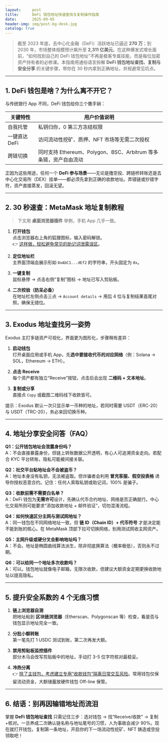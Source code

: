 ```yaml
---
layout:     post
title:      DeFi 钱包地址快速查找与复制操作指南
date:       2025-09-05
header-img: img/post-bg-desk.jpg
catalog: true
---
```


> 截至 2023 年底，去中心化金融（DeFi）活跃地址已逼近 **270 万**；到 2030 年，市场整体规模预计飙升至 **2,311 亿美元**。在这种爆发式增长面前，“如何找到自己的 DeFi 钱包地址”不再是极客专属技能，而是每位加密资产持有者的必修课。本指南用通俗语言拆解 **DeFi 钱包地址查找、复制与安全分享** 的关键步骤，带你在 30 秒内拿到正确地址，并规避常见坑点。

---

## 1. DeFi 钱包是啥？为什么离不开它？

与传统银行 App 不同，DeFi 钱包给你三个撒手锏：

| 关键特性      | 用户价值说明 |
|-------------|-------------|
| 自我托管 | 私钥归你，0 第三方冻结权限 |
| 一键直达 DeFi | 访问流动性挖矿、质押、NFT 市场等无需二次授权 |
| 跨链切换 | 同时支持 Ethereum、Polygon、BSC、Arbitrum 等多条链，资产自由流动 |

正因为这些用途，任何一个 **DeFi 参与场景**——无论是撸空投、跨链桥转账还是去中心化交易所（DEX）挂单——都必须先拿到正确的收款地址。弄错链或抄错字符，资产直接蒸发，回滚无望。

---

## 2. 30 秒速查：MetaMask 地址复制教程

> 下文用 **桌面浏览器插件** 举例，手机 App 几乎一致。

1. **打开钱包**  
   点击浏览器右上角的狐狸图标，输入密码解锁。  
   👉 [这样做，轻松避免常见的助记词泄露误区](https://okxdog.com/)。

2. **定位地址栏**  
   主界面顶端会展示形如 `0xAbC1...dEf2` 的字符串，开头固定为 `0x`。

3. **一键复制**  
   鼠标悬停 → 点击右侧“复制”图标 → 地址已写入剪贴板。

4. **二次校验（防呆必备）**  
   在地址栏左侧点击三点 → `Account details` → 用后 4 位与复制结果首尾对照，确保无错位。

---

## 3. Exodus 地址查找另一姿势

Exodus 主打多链资产可视化，界面更为图形化，步骤稍有差异：

1. **启动钱包**  
   打开桌面应用或手机 App，先**选中要接收代币的对应网络**（例：Solana → SOL，Ethereum → ETH）。

2. **点击 Receive**  
   每个资产都有独立“Receive”按钮，点击后会出现 **二维码 + 文本地址**。

3. **复制或分享**  
   直接点 `Copy` 或截图二维码线下收款皆可。

提示：Exodus 默认一次只显示单一币种的地址，若同时需要 USDT（ERC-20）与 USDT（TRC-20），务必来回切换币种。

---

## 4. 地址分享安全问答（FAQ）

**Q1：公开钱包地址会泄露身份吗？**  
A：不会直接暴露身份，但链上转账数据公开透明，有心人可追溯资金走向。若配合 KYC 平台转账，隐私可能被间接关联。  

**Q2：社交平台贴地址会不会被盗币？**  
A：地址本身没有私钥，无法被盗取。但诈骗者会利用 **冒充客服、假空投表格** 诱导你授权恶意合约。记住：任何人索取私钥或助记词，100% 是骗子。  

**Q3：收款前需不需要白名单？**  
A：DeFi 钱包为**无需许可**设计，先确认代币合约地址、网络是否正确就行。中心化交易所则可能要求“添加收款地址 + 邮件验证”，切勿混淆流程。  

**Q4：如何快速区分主网与测试网地址？**  
A：同一钱包在不同网络地址一致，但 **链 ID（Chain ID）+ 代币符号** 才是决定能不能到账的核心。在 MetaMask 顶部下拉可切换网络，别用测试网收主网资产。  

**Q5：主网升级或硬分叉会影响地址吗？**  
A：不会。地址是椭圆曲线算法派生，除非彻底换算法（概率极低），否则永不过期。  

**Q6：可以给同一个地址多次收款吗？**  
A：可以。钱包地址就像电子邮箱，无限次收款，但建议大额资金定期更换收款地址以提高隐私。  

---

## 5. 提升安全系数的 4 个无痕习惯

1. **链上浏览器自测**  
   把地址粘到 **区块链浏览器**（Etherscan、Polygonscan 等）检查，看是否与钱包显示地址完全一致。

2. **分批小额转账**  
   第一笔先打 1 USDC 测试到账，第二次再发大额。

3. **禁用剪贴板监控插件**  
   部分木马会改写剪贴板中的地址，手动打 3-5 位字符核对最稳妥。

4. **冷热分离**  
   👉 [除了主钱包，考虑建立专用“收款钱包”隔离日常交互风险](https://okxdog.com/)。常用钱包仅保留流动资金，大额储蓄放硬件钱包 Off-line 保管。

---

## 6. 结语：别再因输错地址而流泪

掌握 **DeFi 钱包地址查找** 只需记住三步：选对钱包 → 找“Receive/收款” → 复制+核对。一旦养成二次确认链名称与地址尾号的习惯，人为事故会减少 90%。现在就打开钱包，复制第一条地址，开启你的下一场流动性挖矿、NFT 铸造或空投领取吧！
